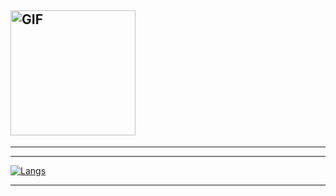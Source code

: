 ## <img src="https://i.imgur.com/CjtVabz.gif" alt="GIF" height="200">
***
<!--
![](https://img.shields.io/endpoint?label=currently&url=https://dev.discordprofiles.me/api/badge/status/236731793892573185?simple=true) ![](https://img.shields.io/endpoint?url=https://dev.discordprofiles.me/api/badge/playing/236731793892573185?vscode=false) ![](https://img.shields.io/endpoint?url=https://dev.discordprofiles.me/api/badge/vscode/236731793892573185) ![](https://img.shields.io/endpoint?url=https://dev.discordprofiles.me/api/badge/spotify/236731793892573185)
-->
***

[![Langs](https://github-readme-stats.vercel.app/api/top-langs/?username=IOxeOfficial&title_color=FFA759&icon_color=FFD580&bg_color=1F2430&text_color=FFCC66&layout=compact)](https://github.com/anuraghazra/github-readme-stats)

***
<!--
[![IOxeOfficial Status](https://github-readme-stats.vercel.app/api?username=IOxeOfficial&hide=["prs","issues"]&show_icons=true&title_color=FFFFFF&icon_color=FFFFFF&text_color=FFFFFF&bg_color=7289DA)]
-->
